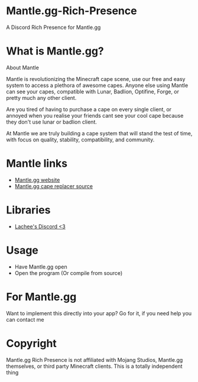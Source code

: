 # Mantle.gg-Rich-Presence
A Discord Rich Presence for Mantle.gg

# What is Mantle.gg?
About Mantle

Mantle is revolutionizing the Minecraft cape scene, use our free and easy system to access a plethora of awesome capes. Anyone else using Mantle can see your capes, compatible with Lunar, Badlion, Optifine, Forge, or pretty much any other client.

Are you tired of having to purchase a cape on every single client, or annoyed when you realise your friends cant see your cool cape because they don't use lunar or badlion client.

At Mantle we are truly building a cape system that will stand the test of time, with focus on quality, stability, compatibility, and community.

# Mantle links
* [Mantle.gg website](https://mantle.gg)
* [Mantle.gg cape replacer source](https://github.com/sadcenter/mantle)

# Libraries 
* [Lachee's Discord <3](https://github.com/Lachee/discord-rpc-csharp)

# Usage
* Have Mantle.gg open
* Open the program (Or compile from source)

# For Mantle.gg
Want to implement this directly into your app? Go for it, if you need help you can contact me 

# Copyright
Mantle.gg Rich Presence is not affiliated with Mojang Studios, Mantle.gg themselves, or third party Minecraft clients. This is a totally independent thing
